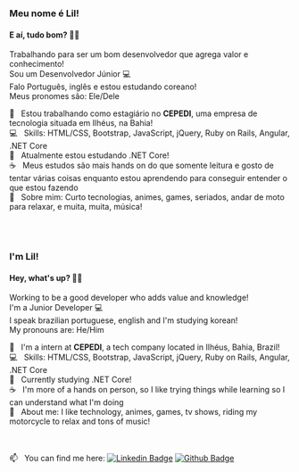 <!--
Here are some ideas to get you started:

- 🔭 I’m currently working on ...
- 🌱 I’m currently learning ...
- 👯 I’m looking to collaborate on ...
- 🤔 I’m looking for help with ...
- 💬 Ask me about ...
- 📫 How to reach me: ...
- 😄 Pronouns: ...
- ⚡ Fun fact: ...
-->


### Meu nome é Lil!

#### E aí, tudo bom? 👋🏻
Trabalhando para ser um bom desenvolvedor que agrega valor e conhecimento!
<br/> Sou um Desenvolvedor Júnior :computer:
<br/> Falo Português, inglês e estou estudando coreano!
<br/> Meus pronomes são: Ele/Dele

:blue_heart: &nbsp; Estou trabalhando como estagiário no **CEPEDI**, uma empresa de tecnologia situada em Ilhéus, na Bahia!
<br/> :computer: &nbsp; Skills: HTML/CSS, Bootstrap, JavaScript, jQuery, Ruby on Rails, Angular, .NET Core
<br/> 🌱 &nbsp; Atualmente estou estudando .NET Core!
<br/> :coffee: &nbsp; Meus estudos são mais hands on do que somente leitura e gosto de tentar várias coisas enquanto estou aprendendo para conseguir entender o que estou fazendo
<br/> 💬  &nbsp; Sobre mim: Curto tecnologias, animes, games, seriados, andar de moto para relaxar, e muita, muita, música!


<br/><br/>
### I'm Lil!

#### Hey, what's up? 👋🏻
Working to be a good developer who adds value and knowledge!
<br/> I'm a Junior Developer :computer:
<br/> I speak brazilian portuguese, english and I'm studying korean!
<br/> My pronouns are: He/Him

:blue_heart: &nbsp; I'm a intern at **CEPEDI**, a tech company located in Ilhéus, Bahia, Brazil!
<br/> :computer: &nbsp; Skills: HTML/CSS, Bootstrap, JavaScript, jQuery, Ruby on Rails, Angular, .NET Core
<br/> 🌱 &nbsp; Currently studying .NET Core!
<br/> :coffee: &nbsp; I'm more of a hands on person, so I like trying things while learning so I can understand what I'm doing
<br/> 💬  &nbsp; About me: I like technology, animes, games, tv shows, riding my motorcycle to relax and tons of music!
 
<br/><br/> 📫 &nbsp; You can find me here: [![Linkedin Badge](https://img.shields.io/badge/-lilgalo-blue?style=flat-square&logo=Linkedin&logoColor=white&link=https://www.linkedin.com/in/lilgalo/)](https://www.linkedin.com/in/lilgalo/) [![Github Badge](https://img.shields.io/badge/-lilsgalo-black?style=flat-square&logo=Github&logoColor=white&link=https://www.github.com/lilsgalo/)](https://www.github.com/lilsgalo/)

